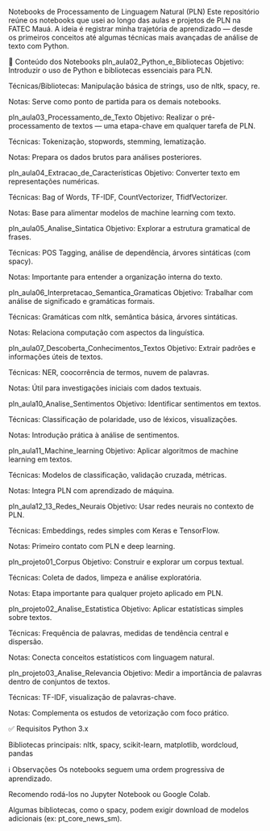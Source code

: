 Notebooks de Processamento de Linguagem Natural (PLN)
Este repositório reúne os notebooks que usei ao longo das aulas e projetos de PLN na FATEC Mauá. A ideia é registrar minha trajetória de aprendizado — desde os primeiros conceitos até algumas técnicas mais avançadas de análise de texto com Python.

📁 Conteúdo dos Notebooks
pln_aula02_Python_e_Bibliotecas
Objetivo: Introduzir o uso de Python e bibliotecas essenciais para PLN.

Técnicas/Bibliotecas: Manipulação básica de strings, uso de nltk, spacy, re.

Notas: Serve como ponto de partida para os demais notebooks.

pln_aula03_Processamento_de_Texto
Objetivo: Realizar o pré-processamento de textos — uma etapa-chave em qualquer tarefa de PLN.

Técnicas: Tokenização, stopwords, stemming, lematização.

Notas: Prepara os dados brutos para análises posteriores.

pln_aula04_Extracao_de_Características
Objetivo: Converter texto em representações numéricas.

Técnicas: Bag of Words, TF-IDF, CountVectorizer, TfidfVectorizer.

Notas: Base para alimentar modelos de machine learning com texto.

pln_aula05_Analise_Sintatica
Objetivo: Explorar a estrutura gramatical de frases.

Técnicas: POS Tagging, análise de dependência, árvores sintáticas (com spacy).

Notas: Importante para entender a organização interna do texto.

pln_aula06_Interpretacao_Semantica_Gramaticas
Objetivo: Trabalhar com análise de significado e gramáticas formais.

Técnicas: Gramáticas com nltk, semântica básica, árvores sintáticas.

Notas: Relaciona computação com aspectos da linguística.

pln_aula07_Descoberta_Conhecimentos_Textos
Objetivo: Extrair padrões e informações úteis de textos.

Técnicas: NER, coocorrência de termos, nuvem de palavras.

Notas: Útil para investigações iniciais com dados textuais.

pln_aula10_Analise_Sentimentos
Objetivo: Identificar sentimentos em textos.

Técnicas: Classificação de polaridade, uso de léxicos, visualizações.

Notas: Introdução prática à análise de sentimentos.

pln_aula11_Machine_learning
Objetivo: Aplicar algoritmos de machine learning em textos.

Técnicas: Modelos de classificação, validação cruzada, métricas.

Notas: Integra PLN com aprendizado de máquina.

pln_aula12_13_Redes_Neurais
Objetivo: Usar redes neurais no contexto de PLN.

Técnicas: Embeddings, redes simples com Keras e TensorFlow.

Notas: Primeiro contato com PLN e deep learning.

pln_projeto01_Corpus
Objetivo: Construir e explorar um corpus textual.

Técnicas: Coleta de dados, limpeza e análise exploratória.

Notas: Etapa importante para qualquer projeto aplicado em PLN.

pln_projeto02_Analise_Estatistica
Objetivo: Aplicar estatísticas simples sobre textos.

Técnicas: Frequência de palavras, medidas de tendência central e dispersão.

Notas: Conecta conceitos estatísticos com linguagem natural.

pln_projeto03_Analise_Relevancia
Objetivo: Medir a importância de palavras dentro de conjuntos de textos.

Técnicas: TF-IDF, visualização de palavras-chave.

Notas: Complementa os estudos de vetorização com foco prático.

✅ Requisitos
Python 3.x

Bibliotecas principais: nltk, spacy, scikit-learn, matplotlib, wordcloud, pandas

ℹ️ Observações
Os notebooks seguem uma ordem progressiva de aprendizado.

Recomendo rodá-los no Jupyter Notebook ou Google Colab.

Algumas bibliotecas, como o spacy, podem exigir download de modelos adicionais (ex: pt_core_news_sm).
